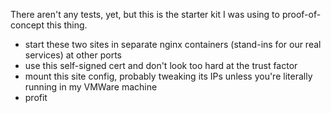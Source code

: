 There aren't any tests, yet, but this is the starter kit I was using to proof-of-concept this thing.

  * start these two sites in separate nginx containers (stand-ins for our real services) at other ports
  * use this self-signed cert and don't look too hard at the trust factor
  * mount this site config, probably tweaking its IPs unless you're literally running in my VMWare machine
  * profit
